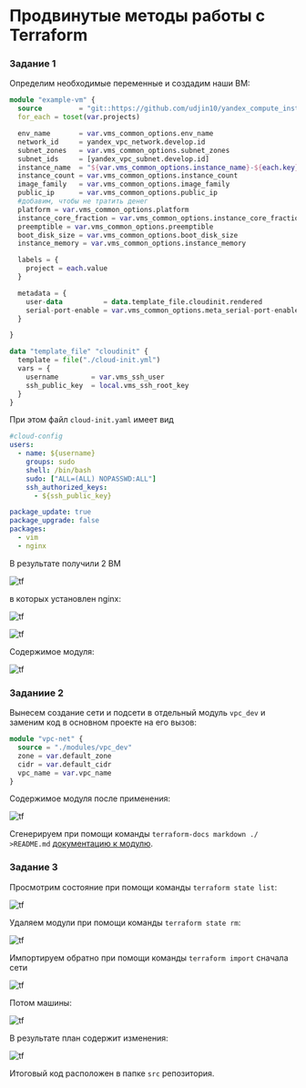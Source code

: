 # Продвинутые методы работы с Terraform
### Задание 1
Определим необходимые переменные и создадим наши ВМ:

```terraform
module "example-vm" {
  source         = "git::https://github.com/udjin10/yandex_compute_instance.git?ref=main"
  for_each = toset(var.projects)

  env_name       = var.vms_common_options.env_name
  network_id     = yandex_vpc_network.develop.id
  subnet_zones   = var.vms_common_options.subnet_zones
  subnet_ids     = [yandex_vpc_subnet.develop.id]
  instance_name  = "${var.vms_common_options.instance_name}-${each.key}"
  instance_count = var.vms_common_options.instance_count
  image_family   = var.vms_common_options.image_family
  public_ip      = var.vms_common_options.public_ip
  #добавим, чтобы не тратить денег
  platform = var.vms_common_options.platform
  instance_core_fraction = var.vms_common_options.instance_core_fraction
  preemptible = var.vms_common_options.preemptible
  boot_disk_size = var.vms_common_options.boot_disk_size
  instance_memory = var.vms_common_options.instance_memory

  labels = {
    project = each.value
  }

  metadata = {
    user-data          = data.template_file.cloudinit.rendered
    serial-port-enable = var.vms_common_options.meta_serial-port-enable
  }

}

data "template_file" "cloudinit" {
  template = file("./cloud-init.yml")
  vars = {
    username        = var.vms_ssh_user
    ssh_public_key  = local.vms_ssh_root_key
  }
}

```

При этом файл `cloud-init.yaml` имеет вид

```yaml
#cloud-config
users:
  - name: ${username}
    groups: sudo
    shell: /bin/bash
    sudo: ["ALL=(ALL) NOPASSWD:ALL"]
    ssh_authorized_keys:
      - ${ssh_public_key}

package_update: true
package_upgrade: false
packages:
  - vim
  - nginx
```
В результате получили 2 ВМ

![tf](img/tf-04-01-yc_vms.png)

в которых установлен nginx:

![tf](img/tf-04-01-ssh-1.png)

![tf](img/tf-04-01-ssh-2.png)

Содержимое модуля:

![tf](img/tf-04-01-tf-console.png)
### Заданиие 2
Вынесем создание сети и подсети в отдельный модуль `vpc_dev` и заменим код в основном проекте на его вызов:
```terraform
module "vpc-net" {
  source = "./modules/vpc_dev"
  zone = var.default_zone
  cidr = var.default_cidr
  vpc_name = var.vpc_name
}

```

Содержимое модуля после применения:

![tf](img/tf-04-02-tf-console.png)

Сгенерируем при помощи команды `terraform-docs markdown ./ >README.md` [документацию к модулю](src/modules/vpc_dev/README.md).
### Задание 3
Просмотрим состояние при помощи команды `terraform state list`:

![tf](img/tf-04-03-tf-state-list.png)

Удаляем модули при помощи команды `terraform state rm`:

![tf](img/tf-04-03-tf-state-rm-module.png)

Импортируем обратно при помощи команды `terraform import` сначала сети

![tf](img/tf-04-03-tf-state-import-net-subnet.png)

Потом машины:

![tf](img/tf-04-03-tf-state-import-vms.png)

В результате план содержит изменения: 

![tf](img/tf-04-03-tf-state-plan-after-import.png)


Итоговый код расположен в папке `src` репозитория.

